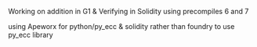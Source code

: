 Working on addition in G1 & Verifying in Solidity using precompiles 6 and 7

using Apeworx for python/py_ecc & solidity rather than foundry to use py_ecc library
